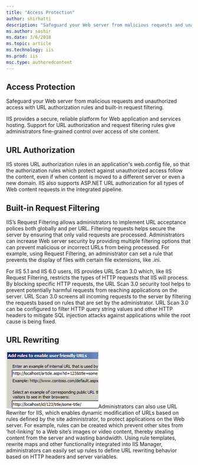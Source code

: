 ```yaml
---
title: "Access Protection"
author: shirhatti
description: "Safeguard your Web server from malicious requests and unauthorized access with URL authorization rules and built-in request filtering."
ms.author: soshir
ms.date: 3/6/2018
ms.topic: article
ms.technology: iis
ms.prod: iis
msc.type: authoredcontent
---
```

Access Protection
-----------------
Safeguard your Web server from malicious requests and unauthorized access with URL authorization rules and built-in request filtering.

IIS provides a secure, reliable platform for Web application and services hosting. Support for URL authorization and request filtering rules give administrators fine-grained control over access of site content.

## URL Authorization

IIS stores URL authorization rules in an application's web.config file, so that the authorization rules which protect against unauthorized access follow the content, even if when content is moved to a different server or even a new domain. IIS also supports ASP.NET URL authorization for all types of Web content requests in the integrated pipeline.

## Built-in Request Filtering

IIS’s Request Filtering allows administrators to implement URL acceptance polices both globally and per URL. Filtering requests helps secure the server by ensuring that only valid requests are processed. Administrators can increase Web server security by providing multiple filtering options that can prevent malicious or incorrect URLs from being processed. For example, using Request Filtering, an administrator can set a rule that prevents the display of files with certain file extensions, like .ini.

For IIS 5.1 and IIS 6.0 users, IIS provides URL Scan 3.0 which, like IIS Request Filtering, restricts the types of HTTP requests that IIS will process. By blocking specific HTTP requests, the URL Scan 3.0 security tool helps to prevent potentially harmful requests from reaching applications on the server. URL Scan 3.0 screens all incoming requests to the server by filtering the requests based on rules that are set by the administrator. URL Scan 3.0 can be configured to filter HTTP query string values and other HTTP headers to mitigate SQL injection attacks against applications while the root cause is being fixed.

## URL Rewriting

![Url Rewriter](access-protection/_static/url-rewriter-small.png)Administrators can also use URL Rewriter for IIS, which enables dynamic modification of URLs based on rules defined by the site administrator, to protect applications on the Web server. For example, rules can be created which prevent other sites from ‘hot-linking’ to a Web site’s images or video content, thereby stealing content from the server and wasting bandwidth. Using rule templates, rewrite maps and other functionality integrated into IIS Manager, administrators can easily set up rules to define URL rewriting behavior based on HTTP headers and server variables.
